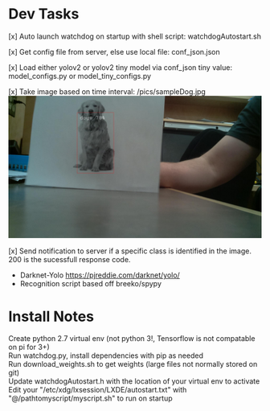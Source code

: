 # Dev Tasks
[x] Auto launch watchdog on startup with shell script: watchdogAutostart.sh

[x] Get config file from server, else use local file: conf_json.json

[x] Load either yolov2 or yolov2 tiny model via conf_json tiny value: model_configs.py or model_tiny_configs.py

[x] Take image based on time interval: /pics/sampleDog.jpg
![Sample Post Yolo image with Dog](pics/sampleDog.jpg)

[x] Send notification to server if a specific class is identified in the image. 200 is the sucessfull response code.


- Darknet-Yolo https://pjreddie.com/darknet/yolo/
- Recognition script based off breeko/spypy

# Install Notes
Create python 2.7 virtual env (not python 3!, Tensorflow is not compatable on pi for 3+)</br>
Run watchdog.py, install dependencies with pip as needed</br>
Run download_weights.sh to get weights (large files not normally stored on git)</br>
Update watchdogAutostart.h with the location of your virtual env to activate
Edit your "/etc/xdg/lxsession/LXDE/autostart.txt" with "@/pathtomyscript/myscript.sh" to run on startup
